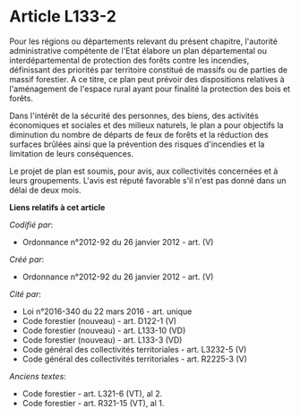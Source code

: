 # Article L133-2

Pour les régions ou départements relevant du présent chapitre, l'autorité administrative compétente de l'Etat élabore un plan
départemental ou interdépartemental de protection des forêts contre les incendies, définissant des priorités par territoire
constitué de massifs ou de parties de massif forestier. A ce titre, ce plan peut prévoir des dispositions relatives à
l'aménagement de l'espace rural ayant pour finalité la protection des bois et forêts.

Dans l'intérêt de la sécurité des personnes, des biens, des activités économiques et sociales et des milieux naturels, le
plan a pour objectifs la diminution du nombre de départs de feux de forêts et la réduction des surfaces brûlées ainsi que la
prévention des risques d'incendies et la limitation de leurs conséquences.

Le projet de plan est soumis, pour avis, aux collectivités concernées et à leurs groupements. L'avis est réputé favorable
s'il n'est pas donné dans un délai de deux mois.

**Liens relatifs à cet article**

_Codifié par_:

  - Ordonnance n°2012-92 du 26 janvier 2012 - art. (V)

_Créé par_:

  - Ordonnance n°2012-92 du 26 janvier 2012 - art. (V)

_Cité par_:

  - Loi n°2016-340 du 22 mars 2016 - art. unique
  - Code forestier (nouveau) - art. D122-1 (V)
  - Code forestier (nouveau) - art. L133-10 (VD)
  - Code forestier (nouveau) - art. L133-3 (VD)
  - Code général des collectivités territoriales - art. L3232-5 (V)
  - Code général des collectivités territoriales - art. R2225-3 (V)

_Anciens textes_:

  - Code forestier - art. L321-6 (VT), al 2.
  - Code forestier - art. R321-15 (VT), al 1.
